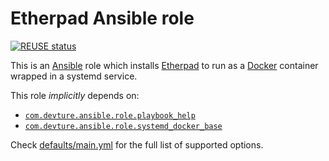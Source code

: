 <!--
SPDX-FileCopyrightText: 2023 Slavi Pantaleev

SPDX-License-Identifier: AGPL-3.0-or-later
-->

# Etherpad Ansible role

[![REUSE status](https://api.reuse.software/badge/github.com/mother-of-all-self-hosting/ansible-role-etherpad)](https://api.reuse.software/info/github.com/mother-of-all-self-hosting/ansible-role-etherpad)

This is an [Ansible](https://www.ansible.com/) role which installs [Etherpad](https://etherpad.org) to run as a [Docker](https://www.docker.com/) container wrapped in a systemd service.

This role *implicitly* depends on:

- [`com.devture.ansible.role.playbook_help`](https://github.com/devture/com.devture.ansible.role.playbook_help)
- [`com.devture.ansible.role.systemd_docker_base`](https://github.com/devture/com.devture.ansible.role.systemd_docker_base)

Check [defaults/main.yml](defaults/main.yml) for the full list of supported options.
